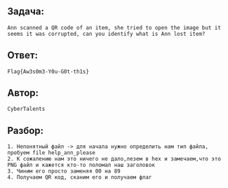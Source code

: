 ## Задача: 

    Ann scanned a QR code of an item, she tried to open the image but it seems it was corrupted, can you identify what is Ann lost item?

## Ответ:
    Flag{Aw3s0m3-Y0u-G0t-th1s}

## Автор: 
    CyberTalents

## Разбор:
    1. Непонятный файл -> для начала нужно определить нам тип файла, пробуем file help_ann_please
    2. К сожалению нам это ничего не дало,лезем в hex и замечаем,что это PNG файл и кажется кто-то поломал наш заголовок 
    3. Чиним его просто заменяя 00 на 89 
    4. Получаем QR код, сканим его и получаем флаг 

